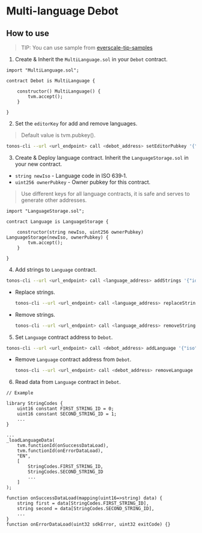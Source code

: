 # Multi-language Debot

## How to use

> TIP: You can use sample from [everscale-tip-samples](https://github.com/itgoldio/everscale-tip-samples/tree/main/demo)

1. Create & Inherit the `MultiLanguage.sol` in your `Debot` contract.
```sol
import "MultiLanguage.sol";

contract Debot is MultiLanguage {

    constructor() MultiLanguage() {
        tvm.accept();
    }

}
```
2. Set the `editorKey` for add and remove languages.
> Default value is tvm.pubkey().
```bash
tonos-cli --url <url_endpoint> call <debot_address> setEditorPubkey '{"newEditorPubkey": "your_pubkey>"}' --abi <abi_path> --sign <keys_path>
```
3. Create & Deploy language contract. Inherit the `LanguageStorage.sol` in your new contract.
* `string newIso` - Language code in ISO 639‑1.
* `uint256 ownerPubkey` - Owner pubkey for this contract.
> Use different keys for all language contracts, it is safe and serves to generate other addresses.
```sol
import "LanguageStorage.sol";

contract Language is LanguageStorage {

    constructor(string newIso, uint256 ownerPubkey) LanguageStorage(newIso, ownerPubkey) {
        tvm.accept();
    }

}
```
4. Add strings to `Language` contract.
```bash
tonos-cli --url <url_endpoint> call <language_address> addStrings '{"ids": [<array_of_id>], "str": [<array_of_strings>]}' --abi <abi_path> --sign <owner_keys_path>
```
* Replace strings.
    ```bash
    tonos-cli --url <url_endpoint> call <language_address> replaceStrings '{"ids": [<array_of_id>], "str": [<array_of_strings>]}' --abi <abi_path> --sign <owner_keys_path>
    ```
* Remove strings.
    ```bash
    tonos-cli --url <url_endpoint> call <language_address> removeStrings '{"ids": [<array_of_id>]}' --abi <abi_path> --sign <owner_keys_path>
    ```
5. Set `Language` contract address to `Debot`.
```bash
tonos-cli --url <url_endpoint> call <debot_address> addLanguage '{"iso": "<iso_code>", "languageStorage": "<language_address>"}' --abi <abi_path> --sign <editor_keys_path>
```
* Remove `Language` contract address from `Debot`.
    ```bash
    tonos-cli --url <url_endpoint> call <debot_address> removeLanguage '{"iso": "<iso_code>"}' --abi <abi_path> --sign <editor_keys_path>
    ```
6. Read data from `Language` contract in `Debot`.
```sol
// Example

library StringCodes {
    uint16 constant FIRST_STRING_ID = 0;
    uint16 constant SECOND_STRING_ID = 1;
    ...
}

...
_loadLanguageData(
    tvm.functionId(onSuccessDataLoad), 
    tvm.functionId(onErrorDataLoad), 
    "EN", 
    [
        StringCodes.FIRST_STRING_ID,
        StringCodes.SECOND_STRING_ID
        ...
    ]
);

function onSuccessDataLoad(mapping(uint16=>string) data) {
    string first = data[StringCodes.FIRST_STRING_ID],
    string second = data[StringCodes.SECOND_STRING_ID],
    ...
}
function onErrorDataLoad(uint32 sdkError, uint32 exitCode) {}
```